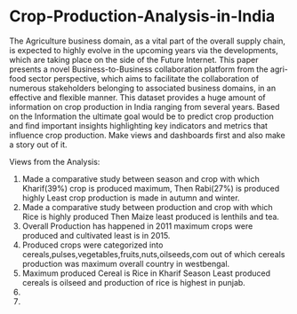 # Crop-Production-Analysis-in-India
The Agriculture business domain, as a vital part of the overall supply chain, is expected to highly evolve in the upcoming years via the developments, which are taking place on the side of the Future Internet. This paper presents a novel Business-to-Business collaboration platform from the agri-food sector perspective, which aims to facilitate the collaboration of numerous stakeholders belonging to associated business domains, in an effective and flexible manner.
This dataset provides a huge amount of information on crop production in India ranging from several years. Based on the Information the ultimate goal would be to predict crop production and find important insights highlighting key indicators and metrics that influence crop production.
Make views and dashboards first and also make a story out of it.

Views from the Analysis:
1. Made a comparative study between season and crop with which Kharif(39%) crop is produced maximum, Then Rabi(27%) is produced highly Least crop production is made in autumn and winter.
2. Made a comparative study between production and crop with which Rice is highly produced Then Maize least produced is lenthils and tea.
3. Overall Production has happened in 2011 maximum crops were produced and cultivated least is in 2015.
4. Produced crops were categorized into cereals,pulses,vegetables,fruits,nuts,oilseeds,com out of which cereals production was maximum overall country in westbengal.
5. Maximum produced Cereal is Rice in Kharif Season Least produced cereals is oilseed and production of rice is highest in punjab.
6. 
7. 

